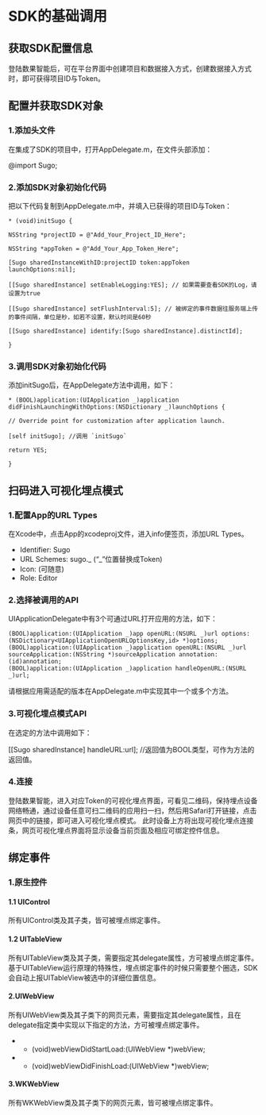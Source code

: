 # SDK的基础调用

## 获取SDK配置信息

登陆数果智能后，可在平台界面中创建项目和数据接入方式，创建数据接入方式时，即可获得项目ID与Token。

## 配置并获取SDK对象

### **1.添加头文件**

在集成了SDK的项目中，打开AppDelegate.m，在文件头部添加：

@import Sugo;

### **2.添加SDK对象初始化代码**

把以下代码复制到AppDelegate.m中，并填入已获得的项目ID与Token：
```
* (void)initSugo {

NSString *projectID = @"Add_Your_Project_ID_Here";

NSString *appToken = @"Add_Your_App_Token_Here";

[Sugo sharedInstanceWithID:projectID token:appToken launchOptions:nil];

[[Sugo sharedInstance] setEnableLogging:YES]; // 如果需要查看SDK的Log，请设置为true

[[Sugo sharedInstance] setFlushInterval:5]; // 被绑定的事件数据往服务端上传的事件间隔，单位是秒，如若不设置，默认时间是60秒

[[Sugo sharedInstance] identify:[Sugo sharedInstance].distinctId];

}
```
### **3.调用SDK对象初始化代码**

添加initSugo后，在AppDelegate方法中调用，如下：
```
* (BOOL)application:(UIApplication _)application didFinishLaunchingWithOptions:(NSDictionary _)launchOptions {

// Override point for customization after application launch.

[self initSugo]; //调用 `initSugo`

return YES;

}
```
## 扫码进入可视化埋点模式

### **1.配置App的URL Types**

在Xcode中，点击App的xcodeproj文件，进入info便签页，添加URL Types。

* Identifier: Sugo
* URL Schemes: sugo._ (“_”位置替换成Token)
* Icon: (可随意)
* Role: Editor

### **2.选择被调用的API**

UIApplicationDelegate中有3个可通过URL打开应用的方法，如下：
```
(BOOL)application:(UIApplication _)app openURL:(NSURL _)url options:(NSDictionary<UIApplicationOpenURLOptionsKey,id> *)options;
(BOOL)application:(UIApplication _)application openURL:(NSURL _)url sourceApplication:(NSString *)sourceApplication annotation:(id)annotation;
(BOOL)application:(UIApplication _)application handleOpenURL:(NSURL _)url;
```
请根据应用需适配的版本在AppDelegate.m中实现其中一个或多个方法。

### **3.可视化埋点模式API**

在选定的方法中调用如下：

[[Sugo sharedInstance] handleURL:url]; //返回值为BOOL类型，可作为方法的返回值。

### **4.连接**

登陆数果智能，进入对应Token的可视化埋点界面，可看见二维码，保持埋点设备网络畅通，通过设备任意可扫二维码的应用扫一扫，然后用Safari打开链接，点击网页中的链接，即可进入可视化埋点模式。 此时设备上方将出现可视化埋点连接条，网页可视化埋点界面将显示设备当前页面及相应可绑定控件信息。

## 绑定事件

### **1.原生控件**

#### **1.1 UIControl**

所有UIControl类及其子类，皆可被埋点绑定事件。

#### **1.2 UITableView**

所有UITableView类及其子类，需要指定其delegate属性，方可被埋点绑定事件。基于UITableView运行原理的特殊性，埋点绑定事件的时候只需要整个圈选，SDK会自动上报UITableView被选中的详细位置信息。

#### **2.UIWebView**

所有UIWebView类及其子类下的网页元素，需要指定其delegate属性，且在delegate指定类中实现以下指定的方法，方可被埋点绑定事件。

* * (void)webViewDidStartLoad:(UIWebView *)webView;
* * (void)webViewDidFinishLoad:(UIWebView *)webView;

#### **3.WKWebView**

所有WKWebView类及其子类下的网页元素，皆可被埋点绑定事件。

